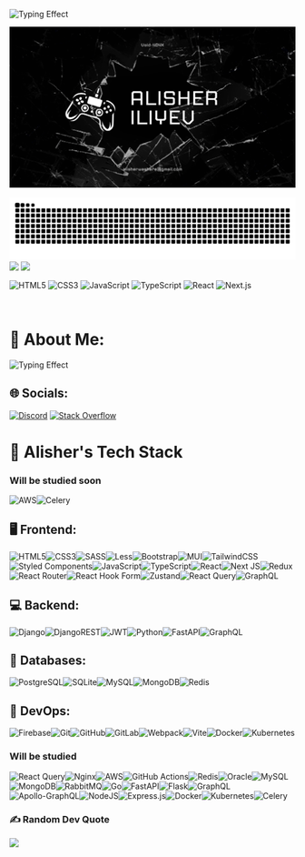 ![Typing Effect](https://readme-typing-svg.demolab.com?font=Fira+Code&weight=650&size=24&duration=3000&pause=2000&color=FFFFFF&center=false&vCenter=false&multiline=false&width=1000&height=60&lines=%F0%9F%91%8B+Hello%2C+I'm+Alisher!+%F0%9F%9A%80+Software+Engineer;%F0%9F%91%8B+Привет%2C+я+Алишер!+%F0%9F%9A%80+Инженер+программного+обеспечения;%F0%9F%91%8B+Hola%2C+soy+Alisher!+%F0%9F%9A%80+Ingeniero+de+software;%F0%9F%91%8B+Bonjour%2C+je+suis+Alisher!+%F0%9F%9A%80+Ing%C3%A9nieur+logiciel)






![Header](https://github.com/Void-404X/Void-404X/blob/main/accets/header.png)


<picture>
  <source media="(prefers-color-scheme: dark)" srcset="https://raw.githubusercontent.com/Void-404X/Void-404X/output/github-snake-dark.svg" />
  <source media="(prefers-color-scheme: light)" srcset="https://raw.githubusercontent.com/Void-404X/Void-404X/output/github-snake.svg" />
  <img alt="github-snake" src="https://raw.githubusercontent.com/Void-404X/Void-404X/output/github-snake.svg" />
</picture>



<div>
    <img height="180em" src="https://github-readme-streak-stats.herokuapp.com/?user=void-404x&theme=dark&hide_border=false"/>
    <img height="180em" src="https://github-readme-stats.vercel.app/api/top-langs/?username=void-404x&layout=compact&langs_count=16&theme=dark"/>
</div>


            
<div align="start">
  <p>
    <img src="https://cdn.jsdelivr.net/gh/devicons/devicon@latest/icons/html5/html5-original.svg" alt="HTML5" width="50" height="50" />
    <img src="https://cdn.jsdelivr.net/gh/devicons/devicon@latest/icons/css3/css3-original.svg" alt="CSS3" width="50" height="50" />      
    <img src="https://cdn.jsdelivr.net/gh/devicons/devicon@latest/icons/javascript/javascript-original.svg" alt="JavaScript" width="50" height="50" />
    <img src="https://cdn.jsdelivr.net/gh/devicons/devicon@latest/icons/typescript/typescript-original.svg" alt="TypeScript" width="50" height="50" />
    <img src="https://cdn.jsdelivr.net/gh/devicons/devicon@latest/icons/react/react-original.svg" alt="React" width="50" height="50" />
    <img src="https://cdn.jsdelivr.net/gh/devicons/devicon@latest/icons/nextjs/nextjs-original.svg" alt="Next.js" width="50" height="50" />
  </p>
</div>

<br>




# 💫 About Me:
![Typing Effect](https://readme-typing-svg.demolab.com?font=Fira+Code&weight=500&size=18&duration=3000&pause=1000&color=FFFFFF&center=false&vCenter=false&multiline=true&width=1000&height=120&lines=%E2%9C%8F%EF%B8%8F+I+am+a+1st-year+Software+Engineering+student+at+Asia+Pacific+University+(APU).;%F0%9F%A7%91%E2%80%8D%F0%9F%8E%93+I+am+20+years+old+and+passionate+about+learning+new+technologies.;%F0%9F%92%BB+I+enjoy+exploring+programming+languages%2C+frameworks%2C+and+development+approaches.;%F0%9F%9A%80+My+goal+is+to+become+a+full-stack+developer+and+work+on+innovative+projects.;+++++++)






## 🌐 Socials:
[![Discord](https://img.shields.io/badge/Discord-%237289DA.svg?logo=discord&logoColor=white)](https://discord.gg/https://discord.com/users/mvp_404) [![Stack Overflow](https://img.shields.io/badge/-Stackoverflow-FE7A16?logo=stack-overflow&logoColor=white)](https://stackoverflow.com/users/29230351/alisher-iliyev) 

# 🚀 Alisher's Tech Stack


### Will be studied soon
![AWS](https://img.shields.io/badge/AWS-%23FF9900.svg?style=for-the-badge&logo=amazon-aws&logoColor=white)![Celery](https://img.shields.io/badge/Celery-%2337814A.svg?style=for-the-badge&logo=celery&logoColor=white)

## 🖥️ Frontend:
![HTML5](https://img.shields.io/badge/html5-%23E34F26.svg?style=for-the-badge&logo=html5&logoColor=white)![CSS3](https://img.shields.io/badge/css3-%231572B6.svg?style=for-the-badge&logo=css3&logoColor=white)![SASS](https://img.shields.io/badge/SASS-hotpink.svg?style=for-the-badge&logo=SASS&logoColor=white)![Less](https://img.shields.io/badge/less-2B4C80?style=for-the-badge&logo=less&logoColor=white)![Bootstrap](https://img.shields.io/badge/bootstrap-%238511FA.svg?style=for-the-badge&logo=bootstrap&logoColor=white)![MUI](https://img.shields.io/badge/MUI-%230081CB.svg?style=for-the-badge&logo=mui&logoColor=white)![TailwindCSS](https://img.shields.io/badge/tailwindcss-%2338B2AC.svg?style=for-the-badge&logo=tailwind-css&logoColor=white)![Styled Components](https://img.shields.io/badge/styled--components-DB7093?style=for-the-badge&logo=styled-components&logoColor=white)![JavaScript](https://img.shields.io/badge/javascript-%23323330.svg?style=for-the-badge&logo=javascript&logoColor=%23F7DF1E)![TypeScript](https://img.shields.io/badge/typescript-%23007ACC.svg?style=for-the-badge&logo=typescript&logoColor=white)![React](https://img.shields.io/badge/react-%2320232a.svg?style=for-the-badge&logo=react&logoColor=%2361DAFB)![Next JS](https://img.shields.io/badge/Next-black?style=for-the-badge&logo=next.js&logoColor=white)![Redux](https://img.shields.io/badge/redux-%23593d88.svg?style=for-the-badge&logo=redux&logoColor=white)![React Router](https://img.shields.io/badge/React_Router-CA4245?style=for-the-badge&logo=react-router&logoColor=white)![React Hook Form](https://img.shields.io/badge/React%20Hook%20Form-%23EC5990.svg?style=for-the-badge&logo=reacthookform&logoColor=white)![Zustand](https://img.shields.io/badge/Zustand-%231A202C.svg?style=for-the-badge&logo=zustand&logoColor=white)![React Query](https://img.shields.io/badge/-React%20Query-FF4154?style=for-the-badge&logo=react%20query&logoColor=white)![GraphQL](https://img.shields.io/badge/-GraphQL-E10098?style=for-the-badge&logo=graphql&logoColor=white)



## 💻 Backend:
![Django](https://img.shields.io/badge/django-%23092E20.svg?style=for-the-badge&logo=django&logoColor=white)![DjangoREST](https://img.shields.io/badge/DJANGO-REST-ff1709?style=for-the-badge&logo=django&logoColor=white&color=ff1709&labelColor=gray)![JWT](https://img.shields.io/badge/JWT-black?style=for-the-badge&logo=JSON%20web%20tokens)![Python](https://img.shields.io/badge/python-3670A0?style=for-the-badge&logo=python&logoColor=ffdd54)![FastAPI](https://img.shields.io/badge/FastAPI-005571?style=for-the-badge&logo=fastapi)![GraphQL](https://img.shields.io/badge/-GraphQL-E10098?style=for-the-badge&logo=graphql&logoColor=white)


## 💬 Databases:
![PostgreSQL](https://img.shields.io/badge/postgres-%23316192.svg?style=for-the-badge&logo=postgresql&logoColor=white)![SQLite](https://img.shields.io/badge/sqlite-%2307405e.svg?style=for-the-badge&logo=sqlite&logoColor=white)![MySQL](https://img.shields.io/badge/mysql-4479A1.svg?style=for-the-badge&logo=mysql&logoColor=white)![MongoDB](https://img.shields.io/badge/MongoDB-%234ea94b.svg?style=for-the-badge&logo=mongodb&logoColor=white)![Redis](https://img.shields.io/badge/redis-%23DD0031.svg?style=for-the-badge&logo=redis&logoColor=white)


## 💎 DevOps:
![Firebase](https://img.shields.io/badge/firebase-%23039BE5.svg?style=for-the-badge&logo=firebase)![Git](https://img.shields.io/badge/git-%23F05033.svg?style=for-the-badge&logo=git&logoColor=white)![GitHub](https://img.shields.io/badge/github-%23121011.svg?style=for-the-badge&logo=github&logoColor=white)![GitLab](https://img.shields.io/badge/gitlab-%23181717.svg?style=for-the-badge&logo=gitlab&logoColor=white)![Webpack](https://img.shields.io/badge/webpack-%238DD6F9.svg?style=for-the-badge&logo=webpack&logoColor=black)![Vite](https://img.shields.io/badge/vite-%23646CFF.svg?style=for-the-badge&logo=vite&logoColor=white)![Docker](https://img.shields.io/badge/Docker-2496ED?style=for-the-badge&logo=docker&logoColor=white)![Kubernetes](https://img.shields.io/badge/Kubernetes-326CE5?style=for-the-badge&logo=kubernetes&logoColor=white)



### Will be studied
![React Query](https://img.shields.io/badge/-React%20Query-FF4154?style=for-the-badge&logo=react%20query&logoColor=white)![Nginx](https://img.shields.io/badge/nginx-%23009639.svg?style=for-the-badge&logo=nginx&logoColor=white)![AWS](https://img.shields.io/badge/AWS-%23FF9900.svg?style=for-the-badge&logo=amazon-aws&logoColor=white)![GitHub Actions](https://img.shields.io/badge/github%20actions-%232671E5.svg?style=for-the-badge&logo=githubactions&logoColor=white)![Redis](https://img.shields.io/badge/redis-%23DD0031.svg?style=for-the-badge&logo=redis&logoColor=white)![Oracle](https://img.shields.io/badge/Oracle-F80000?style=for-the-badge&logo=oracle&logoColor=white)![MySQL](https://img.shields.io/badge/mysql-4479A1.svg?style=for-the-badge&logo=mysql&logoColor=white)![MongoDB](https://img.shields.io/badge/MongoDB-%234ea94b.svg?style=for-the-badge&logo=mongodb&logoColor=white)![RabbitMQ](https://img.shields.io/badge/rabbitmq-FF6600?style=for-the-badge&logo=rabbitmq&logoColor=white)![Go](https://img.shields.io/badge/go-%2300ADD8.svg?style=for-the-badge&logo=go&logoColor=white)![FastAPI](https://img.shields.io/badge/FastAPI-005571?style=for-the-badge&logo=fastapi)![Flask](https://img.shields.io/badge/flask-%23000.svg?style=for-the-badge&logo=flask&logoColor=white)![GraphQL](https://img.shields.io/badge/-GraphQL-E10098?style=for-the-badge&logo=graphql&logoColor=white)![Apollo-GraphQL](https://img.shields.io/badge/-ApolloGraphQL-311C87?style=for-the-badge&logo=apollo-graphql)![NodeJS](https://img.shields.io/badge/node.js-6DA55F?style=for-the-badge&logo=node.js&logoColor=white)![Express.js](https://img.shields.io/badge/express.js-%23404d59.svg?style=for-the-badge&logo=express&logoColor=%2361DAFB)![Docker](https://img.shields.io/badge/Docker-2496ED?style=for-the-badge&logo=docker&logoColor=white)![Kubernetes](https://img.shields.io/badge/Kubernetes-326CE5?style=for-the-badge&logo=kubernetes&logoColor=white)![Celery](https://img.shields.io/badge/Celery-%2337814A.svg?style=for-the-badge&logo=celery&logoColor=white)


### ✍️ Random Dev Quote
![](https://quotes-github-readme.vercel.app/api?type=horizontal&theme=darkgithub)


